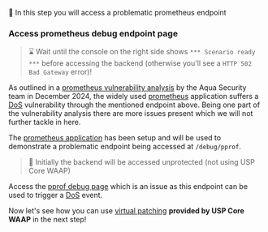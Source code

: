 &#127919; In this step you will access a problematic prometheus endpoint

### Access prometheus debug endpoint page

> &#8987; Wait until the console on the right side shows `*** Scenario ready ***` before accessing the backend (otherwise you'll see a `HTTP 502 Bad Gateway` error)!

As outlined in a [prometheus vulnerability analysis](https://www.aquasec.com/blog/300000-prometheus-servers-and-exporters-exposed-to-dos-attacks/) by the Aqua Security team in December 2024, the widely used [prometheus](https://github.com/prometheus/prometheus) application suffers a [DoS](https://en.wikipedia.org/wiki/Denial-of-service_attack) vulnerability through the mentioned endpoint above. Being one part of the vulnerability analysis there are more issues present which we will not further tackle in here.

The [prometheus application]({{TRAFFIC_HOST1_9090}}) has been setup and will be used to demonstrate a problematic endpoint being accessed at `/debug/pprof`.

> &#128270; Initially the backend will be accessed unprotected (not using USP Core WAAP)

Access the [pprof debug page]({{TRAFFIC_HOST1_9090}}/debug/pprof) which is an issue as this endpoint can be used to trigger a [DoS](https://en.wikipedia.org/wiki/Denial-of-service_attack) event.

Now let's see how you can use [virtual patching](https://united-security-providers.github.io/crs-virtual-patch/) **provided by USP Core WAAP** in the next step!
